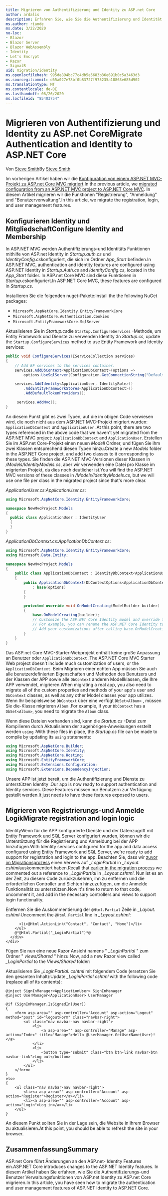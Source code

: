 ```yaml
---
title: Migrieren von Authentifizierung und Identity zu ASP.net Core
author: ardalis
description: Erfahren Sie, wie Sie die Authentifizierung und Identität von einem ASP.NET MVC-Projekt zu einem ASP.net Core MVC-Projekt migrieren.
ms.author: riande
ms.date: 3/22/2020
no-loc:
- Blazor
- Blazor Server
- Blazor WebAssembly
- Identity
- Let's Encrypt
- Razor
- SignalR
uid: migration/identity
ms.openlocfilehash: 995de894bc77c4db5e5683b36e691b0c5a3463d3
ms.sourcegitcommit: d65a027e78bf0b83727f975235a18863e685d902
ms.translationtype: MT
ms.contentlocale: de-DE
ms.lasthandoff: 06/26/2020
ms.locfileid: "85403754"
---
```

# <a name="migrate-authentication-and-identity-to-aspnet-core"></a><span data-ttu-id="bda59-103">Migrieren von Authentifizierung und Identity zu ASP.net Core</span><span class="sxs-lookup"><span data-stu-id="bda59-103">Migrate Authentication and Identity to ASP.NET Core</span></span>

<span data-ttu-id="bda59-104">Von [Steve Smith](https://ardalis.com/)</span><span class="sxs-lookup"><span data-stu-id="bda59-104">By [Steve Smith](https://ardalis.com/)</span></span>

<span data-ttu-id="bda59-105">Im vorherigen Artikel haben wir die [Konfiguration von einem ASP.NET MVC-Projekt zu ASP.net Core MVC migriert](xref:migration/configuration).</span><span class="sxs-lookup"><span data-stu-id="bda59-105">In the previous article, we [migrated configuration from an ASP.NET MVC project to ASP.NET Core MVC](xref:migration/configuration).</span></span> <span data-ttu-id="bda59-106">In diesem Artikel migrieren wir die Funktionen "Registrierung", "Anmeldung" und "Benutzerverwaltung".</span><span class="sxs-lookup"><span data-stu-id="bda59-106">In this article, we migrate the registration, login, and user management features.</span></span>

## <a name="configure-identity-and-membership"></a><span data-ttu-id="bda59-107">Konfigurieren Identity und Mitgliedschaft</span><span class="sxs-lookup"><span data-stu-id="bda59-107">Configure Identity and Membership</span></span>

<span data-ttu-id="bda59-108">In ASP.NET MVC werden Authentifizierungs-und Identitäts Funktionen mithilfe von ASP.net Identity in *Startup.auth.cs* und *IdentityConfig.cs*konfiguriert, die sich im Ordner *App_Start* befinden.</span><span class="sxs-lookup"><span data-stu-id="bda59-108">In ASP.NET MVC, authentication and identity features are configured using ASP.NET Identity in *Startup.Auth.cs* and *IdentityConfig.cs*, located in the *App_Start* folder.</span></span> <span data-ttu-id="bda59-109">In ASP.net Core MVC sind diese Funktionen in *Startup.cs*konfiguriert.</span><span class="sxs-lookup"><span data-stu-id="bda59-109">In ASP.NET Core MVC, these features are configured in *Startup.cs*.</span></span>

<span data-ttu-id="bda59-110">Installieren Sie die folgenden nuget-Pakete:</span><span class="sxs-lookup"><span data-stu-id="bda59-110">Install the the following NuGet packages:</span></span>

* `Microsoft.AspNetCore.Identity.EntityFrameworkCore`
* `Microsoft.AspNetCore.Authentication.Cookies`
* `Microsoft.EntityFrameworkCore.SqlServer`

<span data-ttu-id="bda59-111">Aktualisieren Sie in *Startup.cs*die `Startup.ConfigureServices` -Methode, um Entity Framework und Dienste zu verwenden Identity :</span><span class="sxs-lookup"><span data-stu-id="bda59-111">In *Startup.cs*, update the `Startup.ConfigureServices` method to use Entity Framework and Identity services:</span></span>

```csharp
public void ConfigureServices(IServiceCollection services)
{
    // Add EF services to the services container.
    services.AddDbContext<ApplicationDbContext>(options =>
        options.UseSqlServer(Configuration.GetConnectionString("DefaultConnection")));

    services.AddIdentity<ApplicationUser, IdentityRole>()
        .AddEntityFrameworkStores<ApplicationDbContext>()
        .AddDefaultTokenProviders();

     services.AddMvc();
}
```

<span data-ttu-id="bda59-112">An diesem Punkt gibt es zwei Typen, auf die im obigen Code verwiesen wird, die noch nicht aus dem ASP.NET MVC-Projekt migriert wurden: `ApplicationDbContext` und `ApplicationUser` .</span><span class="sxs-lookup"><span data-stu-id="bda59-112">At this point, there are two types referenced in the above code that we haven't yet migrated from the ASP.NET MVC project: `ApplicationDbContext` and `ApplicationUser`.</span></span> <span data-ttu-id="bda59-113">Erstellen Sie im ASP.net Core-Projekt einen neuen *Modell* Ordner, und fügen Sie ihm zwei Klassen entsprechend diesen Typen hinzu.</span><span class="sxs-lookup"><span data-stu-id="bda59-113">Create a new *Models* folder in the ASP.NET Core project, and add two classes to it corresponding to these types.</span></span> <span data-ttu-id="bda59-114">Sie finden die ASP.NET MVC-Versionen dieser Klassen in */Models/IdentityModels.cs*, aber wir verwenden eine Datei pro Klasse im migrierten Projekt, da dies noch deutlicher ist.</span><span class="sxs-lookup"><span data-stu-id="bda59-114">You will find the ASP.NET MVC versions of these classes in */Models/IdentityModels.cs*, but we will use one file per class in the migrated project since that's more clear.</span></span>

<span data-ttu-id="bda59-115">*ApplicationUser.cs*:</span><span class="sxs-lookup"><span data-stu-id="bda59-115">*ApplicationUser.cs*:</span></span>

```csharp
using Microsoft.AspNetCore.Identity.EntityFrameworkCore;

namespace NewMvcProject.Models
{
  public class ApplicationUser : IdentityUser
  {
  }
}
```

<span data-ttu-id="bda59-116">*ApplicationDbContext.cs*:</span><span class="sxs-lookup"><span data-stu-id="bda59-116">*ApplicationDbContext.cs*:</span></span>

```csharp
using Microsoft.AspNetCore.Identity.EntityFrameworkCore;
using Microsoft.Data.Entity;

namespace NewMvcProject.Models
{
    public class ApplicationDbContext : IdentityDbContext<ApplicationUser>
    {
        public ApplicationDbContext(DbContextOptions<ApplicationDbContext> options)
            : base(options)
        {
        }

        protected override void OnModelCreating(ModelBuilder builder)
        {
            base.OnModelCreating(builder);
            // Customize the ASP.NET Core Identity model and override the defaults if needed.
            // For example, you can rename the ASP.NET Core Identity table names and more.
            // Add your customizations after calling base.OnModelCreating(builder);
        }
    }
}
```

<span data-ttu-id="bda59-117">Das ASP.net Core MVC-Starter-Webprojekt enthält keine große Anpassung an Benutzer oder `ApplicationDbContext` .</span><span class="sxs-lookup"><span data-stu-id="bda59-117">The ASP.NET Core MVC Starter Web project doesn't include much customization of users, or the `ApplicationDbContext`.</span></span> <span data-ttu-id="bda59-118">Beim Migrieren einer echten App müssen Sie auch alle benutzerdefinierten Eigenschaften und Methoden des Benutzers und der Klassen der APP sowie alle `DbContext` anderen Modellklassen, die Ihre APP verwendet, migrieren.</span><span class="sxs-lookup"><span data-stu-id="bda59-118">When migrating a real app, you also need to migrate all of the custom properties and methods of your app's user and `DbContext` classes, as well as any other Model classes your app utilizes.</span></span> <span data-ttu-id="bda59-119">Wenn Ihr beispielsweise `DbContext` über eine verfügt `DbSet<Album>` , müssen Sie die-Klasse migrieren `Album` .</span><span class="sxs-lookup"><span data-stu-id="bda59-119">For example, if your `DbContext` has a `DbSet<Album>`, you need to migrate the `Album` class.</span></span>

<span data-ttu-id="bda59-120">Wenn diese Dateien vorhanden sind, kann die *Startup.cs* -Datei zum Kompilieren durch Aktualisieren der zugehörigen-Anweisungen erstellt werden `using` :</span><span class="sxs-lookup"><span data-stu-id="bda59-120">With these files in place, the *Startup.cs* file can be made to compile by updating its `using` statements:</span></span>

```csharp
using Microsoft.AspNetCore.Builder;
using Microsoft.AspNetCore.Identity;
using Microsoft.AspNetCore.Hosting;
using Microsoft.EntityFrameworkCore;
using Microsoft.Extensions.Configuration;
using Microsoft.Extensions.DependencyInjection;
```

<span data-ttu-id="bda59-121">Unsere APP ist jetzt bereit, um die Authentifizierung und Dienste zu unterstützen Identity .</span><span class="sxs-lookup"><span data-stu-id="bda59-121">Our app is now ready to support authentication and Identity services.</span></span> <span data-ttu-id="bda59-122">Diese Features müssen nur Benutzern zur Verfügung gestellt werden.</span><span class="sxs-lookup"><span data-stu-id="bda59-122">It just needs to have these features exposed to users.</span></span>

## <a name="migrate-registration-and-login-logic"></a><span data-ttu-id="bda59-123">Migrieren von Registrierungs-und Anmelde Logik</span><span class="sxs-lookup"><span data-stu-id="bda59-123">Migrate registration and login logic</span></span>

<span data-ttu-id="bda59-124">IdentityWenn für die APP konfigurierte Dienste und der Datenzugriff mit Entity Framework und SQL Server konfiguriert wurden, können wir die Unterstützung für die Registrierung und Anmeldung bei der APP hinzufügen.</span><span class="sxs-lookup"><span data-stu-id="bda59-124">With Identity services configured for the app and data access configured using Entity Framework and SQL Server, we're ready to add support for registration and login to the app.</span></span> <span data-ttu-id="bda59-125">Beachten Sie, dass wir [zuvor im Migrationsprozess](xref:migration/mvc#migrate-the-layout-file) einen Verweis auf *_LoginPartial* in *_Layout. cshtml*auskommentiert haben.</span><span class="sxs-lookup"><span data-stu-id="bda59-125">Recall that [earlier in the migration process](xref:migration/mvc#migrate-the-layout-file) we commented out a reference to *_LoginPartial* in *_Layout.cshtml*.</span></span> <span data-ttu-id="bda59-126">Nun ist es an der Zeit, zu diesem Code zurückzukehren, ihn zu entfernen und die erforderlichen Controller und Sichten hinzuzufügen, um die Anmelde Funktionalität zu unterstützen.</span><span class="sxs-lookup"><span data-stu-id="bda59-126">Now it's time to return to that code, uncomment it, and add in the necessary controllers and views to support login functionality.</span></span>

<span data-ttu-id="bda59-127">Entfernen Sie die Auskommentierung der `@Html.Partial` Zeile in *_Layout. cshtml*:</span><span class="sxs-lookup"><span data-stu-id="bda59-127">Uncomment the `@Html.Partial` line in *_Layout.cshtml*:</span></span>

```cshtml
      <li>@Html.ActionLink("Contact", "Contact", "Home")</li>
    </ul>
    @*@Html.Partial("_LoginPartial")*@
  </div>
</div>
```

<span data-ttu-id="bda59-128">Fügen Sie nun eine neue Razor Ansicht namens " *_LoginPartial* " zum Ordner " *views/Shared* " hinzu:</span><span class="sxs-lookup"><span data-stu-id="bda59-128">Now, add a new Razor view called *_LoginPartial* to the *Views/Shared* folder:</span></span>

<span data-ttu-id="bda59-129">Aktualisieren Sie *_LoginPartial. cshtml* mit folgendem Code (ersetzen Sie den gesamten Inhalt):</span><span class="sxs-lookup"><span data-stu-id="bda59-129">Update *_LoginPartial.cshtml* with the following code (replace all of its contents):</span></span>

```cshtml
@inject SignInManager<ApplicationUser> SignInManager
@inject UserManager<ApplicationUser> UserManager

@if (SignInManager.IsSignedIn(User))
{
    <form asp-area="" asp-controller="Account" asp-action="Logout" method="post" id="logoutForm" class="navbar-right">
        <ul class="nav navbar-nav navbar-right">
            <li>
                <a asp-area="" asp-controller="Manage" asp-action="Index" title="Manage">Hello @UserManager.GetUserName(User)!</a>
            </li>
            <li>
                <button type="submit" class="btn btn-link navbar-btn navbar-link">Log out</button>
            </li>
        </ul>
    </form>
}
else
{
    <ul class="nav navbar-nav navbar-right">
        <li><a asp-area="" asp-controller="Account" asp-action="Register">Register</a></li>
        <li><a asp-area="" asp-controller="Account" asp-action="Login">Log in</a></li>
    </ul>
}
```

<span data-ttu-id="bda59-130">An diesem Punkt sollten Sie in der Lage sein, die Website in Ihrem Browser zu aktualisieren.</span><span class="sxs-lookup"><span data-stu-id="bda59-130">At this point, you should be able to refresh the site in your browser.</span></span>

## <a name="summary"></a><span data-ttu-id="bda59-131">Zusammenfassung</span><span class="sxs-lookup"><span data-stu-id="bda59-131">Summary</span></span>

<span data-ttu-id="bda59-132">ASP.net Core führt Änderungen an den ASP.net- Identity Features ein.</span><span class="sxs-lookup"><span data-stu-id="bda59-132">ASP.NET Core introduces changes to the ASP.NET Identity features.</span></span> <span data-ttu-id="bda59-133">In diesem Artikel haben Sie erfahren, wie Sie die Authentifizierungs-und Benutzer Verwaltungsfunktionen von ASP.net Identity zu ASP.net Core migrieren.</span><span class="sxs-lookup"><span data-stu-id="bda59-133">In this article, you have seen how to migrate the authentication and user management features of ASP.NET Identity to ASP.NET Core.</span></span>
